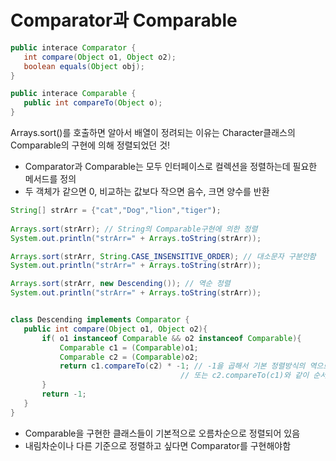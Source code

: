 # Comparator과 Comparable

 ```java
 public interace Comparator {
    int compare(Object o1, Object o2);
    boolean equals(Object obj);
 }
 
 public interace Comparable {
    public int compareTo(Object o); 
 }
 ```
 
 Arrays.sort()를 호출하면 알아서 배열이 정려되는 이유는 Character클래스의 Comparable의 구현에 의해 정렬되었던 것!  
 * Comparator과 Comparable는 모두 인터페이스로 컬렉션을 정렬하는데 필요한 메서드를 정의
 * 두 객체가 같으면 0, 비교하는 값보다 작으면 음수, 크면 양수를 반환
 

```java
String[] strArr = {"cat","Dog","lion","tiger");
 
Arrays.sort(strArr); // String의 Comparable구현에 의한 정렬
System.out.println("strArr=" + Arrays.toString(strArr));

Arrays.sort(strArr, String.CASE_INSENSITIVE_ORDER); // 대소문자 구분안함
System.out.println("strArr=" + Arrays.toString(strArr));

Arrays.sort(strArr, new Descending()); // 역순 정렬
System.out.println("strArr=" + Arrays.toString(strArr));


class Descending implements Comparator {
   public int compare(Object o1, Object o2){
       if( o1 instanceof Comparable && o2 instanceof Comparable){
           Comparable c1 = (Comparable)o1;
           Comparable c2 = (Comparable)o2;
           return c1.compareTo(c2) * -1; // -1을 곱해서 기본 정렬방식의 역으로 변경한다. 
                                      // 또는 c2.compareTo(c1)와 같이 순서를 바꿔도 된다.
       }
       return -1;
   }
}    
 ```
 
 * Comparable을 구현한 클래스들이 기본적으로 오름차순으로 정렬되어 있음
 * 내림차순이나 다른 기준으로 정렬하고 싶다면 Comparator를 구현해야함
